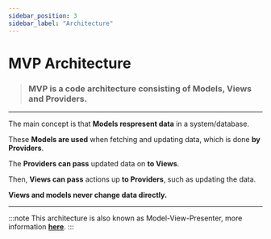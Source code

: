 ```yaml
---
sidebar_position: 3
sidebar_label: "Architecture"
---
```


# MVP Architecture

> ### MVP is a code architecture consisting of Models, Views and Providers.

---

The main concept is that **Models respresent data** in a system/database.

These **Models are used** when fetching and updating data, which is done **by Providers**.

The **Providers can pass** updated data on **to Views**.

Then, **Views can pass** actions up **to Providers**, such as updating the data.

**Views and models never change data directly.**

---

:::note
This architecture is also known as Model-View-Presenter, more information [**here**](https://en.wikipedia.org/wiki/Model%E2%80%93view%E2%80%93presenter).
:::
